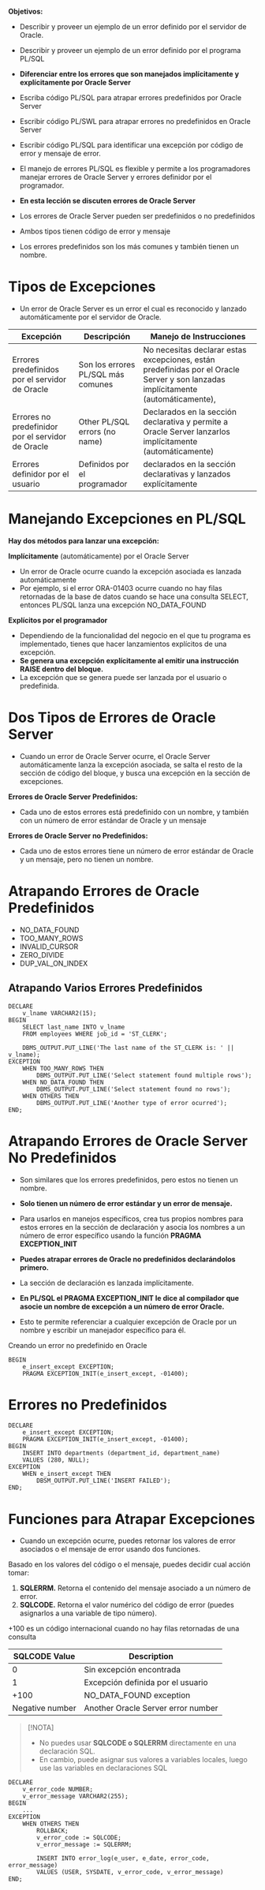 
**Objetivos:**

- Describir y proveer un ejemplo de un error definido por el servidor de Oracle.
- Describir y proveer un ejemplo de un error definido por el programa PL/SQL
- **Diferenciar entre los errores que son manejados implícitamente y explícitamente por Oracle Server**
- Escriba código PL/SQL para atrapar errores predefinidos por Oracle Server
- Escribir código PL/SWL para atrapar errores no predefinidos en Oracle Server
- Escribir código PL/SQL para identificar una excepción por código de error y mensaje de error.


- El manejo de errores PL/SQL es flexible y permite a los programadores manejar errores de Oracle Server y errores definidor por el programador.
- **En esta lección se discuten errores de Oracle Server**

- Los errores de Oracle Server pueden ser predefinidos o no predefinidos
- Ambos tipos tienen código de error y mensaje
- Los errores predefinidos son los más comunes y también tienen un nombre.

# Tipos de Excepciones

- Un error de Oracle Server es un error el cual es reconocido y lanzado automáticamente por el servidor de Oracle.

| Excepción                                         | Descripción                        | Manejo de Instrucciones                                                                                                           |
| ------------------------------------------------- | ---------------------------------- | --------------------------------------------------------------------------------------------------------------------------------- |
| Errores predefinidos por el servidor de Oracle    | Son los errores PL/SQL más comunes | No necesitas declarar estas excepciones, están predefinidas por el Oracle Server y son lanzadas implícitamente (automáticamente), |
| Errores no predefinidor por el servidor de Oracle | Other PL/SQL errors (no name)      | Declarados en la sección declarativa y permite a Oracle Server lanzarlos implícitamente (automáticamente)                         |
| Errores definidor por el usuario                  | Definidos por el programador       | declarados en la sección declarativas y lanzados explícitamente                                                                   |
# Manejando Excepciones en PL/SQL

**Hay dos métodos para lanzar una excepción:**

**Implícitamente** (automáticamente) por el Oracle Server
- Un error de Oracle ocurre cuando la excepción asociada es lanzada automáticamente
- Por ejemplo, si el error ORA-01403 ocurre cuando no hay filas retornadas de la base de datos cuando se hace una consulta SELECT, entonces PL/SQL lanza una excepción NO_DATA_FOUND

**Explícitos por el programador**
- Dependiendo de la funcionalidad del negocio en el que tu programa es implementado, tienes que hacer lanzamientos explícitos de una excepción.
- **Se genera una excepción explícitamente al emitir una instrucción RAISE dentro del bloque.**
- La excepción que se genera puede ser lanzada por el usuario o predefinida.

# Dos Tipos de Errores de Oracle Server

- Cuando un error de Oracle Server ocurre, el Oracle Server automáticamente lanza la excepción asociada, se salta el resto de la sección de código del bloque, y busca una excepción en la sección de excepciones.

**Errores de Oracle Server Predefinidos:**

- Cada uno de estos errores está predefinido con un nombre, y también con un número de error estándar de Oracle y un mensaje

**Errores de Oracle Server no Predefinidos:**

- Cada uno de estos errores tiene un número de error estándar de Oracle y un mensaje, pero no tienen un nombre.

# Atrapando Errores de Oracle Predefinidos

- NO_DATA_FOUND
- TOO_MANY_ROWS
- INVALID_CURSOR
- ZERO_DIVIDE
- DUP_VAL_ON_INDEX

## Atrapando Varios Errores Predefinidos

```
DECLARE
    v_lname VARCHAR2(15);
BEGIN
    SELECT last_name INTO v_lname
    FROM employees WHERE job_id = 'ST_CLERK';
    
    DBMS_OUTPUT.PUT_LINE('The last name of the ST_CLERK is: ' || v_lname);
EXCEPTION
    WHEN TOO_MANY_ROWS THEN
        DBMS_OUTPUT.PUT_LINE('Select statement found multiple rows');
    WHEN NO_DATA_FOUND THEN
        DBMS_OUTPUT.PUT_LINE('Select statement found no rows');
    WHEN OTHERS THEN
        DBMS_OUTPUT.PUT_LINE('Another type of error ocurred');
END;
```

# Atrapando Errores de Oracle Server No Predefinidos

- Son similares que los errores predefinidos, pero estos no tienen un nombre.
- **Solo tienen un número de error estándar y un error de mensaje.**

- Para usarlos en manejos específicos, crea tus propios nombres para estos errores en la sección de declaración y asocia los nombres a un número de error específico usando la función **PRAGMA EXCEPTION_INIT**

- **Puedes atrapar errores de Oracle no predefinidos declarándolos primero.**
- La sección de declaración es lanzada implícitamente.
- **En PL/SQL el PRAGMA EXCEPTION_INIT le dice al compilador que asocie un nombre de excepción a un número de error Oracle.**
- Esto te permite referenciar a cualquier excepción de Oracle por un nombre y escribir un manejador específico para él.

Creando un error no predefinido en Oracle

```
BEGIN
	e_insert_except EXCEPTION;
	PRAGMA EXCEPTION_INIT(e_insert_except, -01400);
```

# Errores no Predefinidos

```
DECLARE
	e_insert_except EXCEPTION;
	PRAGMA EXCEPTION_INIT(e_insert_except, -01400);
BEGIN
	INSERT INTO departments (department_id, department_name)
	VALUES (280, NULL);
EXCEPTION
	WHEN e_insert_except THEN
		DBSM_OUTPUT.PUT_LINE('INSERT FAILED');
END;
```

# Funciones para Atrapar Excepciones

- Cuando un excepción ocurre, puedes retornar los valores de error asociados o el mensaje de error usando dos funciones.

Basado en los valores del código o el mensaje, puedes decidir cual acción tomar:

1. **SQLERRM.** Retorna el contenido del mensaje asociado a un número de error.
2. **SQLCODE.** Retorna el valor numérico del código de error (puedes asignarlos a una variable de tipo número).

+100 es un código internacional cuando no hay filas retornadas de una consulta

| SQLCODE Value   | Description                        |
| --------------- | ---------------------------------- |
| 0               | Sin excepción encontrada           |
| 1               | Excepción definida por el usuario  |
| +100            | NO_DATA_FOUND exception            |
| Negative number | Another Oracle Server error number |

> [!NOTA]
> - No puedes usar **SQLCODE o SQLERRM** directamente en una declaración SQL.
> - En cambio, puede asignar sus valores a variables locales, luego use las variables en declaraciones SQL

```
DECLARE
	v_error_code NUMBER;
	v_error_message VARCHAR2(255);
BEGIN
	...
EXCEPTION
	WHEN OTHERS THEN 
		ROLLBACK;
		v_error_code := SQLCODE;
		v_error_message := SQLERRM;

		INSERT INTO error_log(e_user, e_date, error_code, error_message)
		VALUES (USER, SYSDATE, v_error_code, v_error_message)
END;
```



























